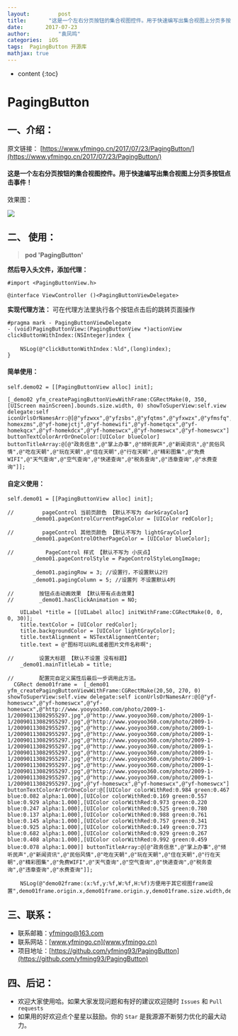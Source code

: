```yaml
---
layout:     	post
title:       "这是一个左右分页按钮的集合视图控件。用于快速编写出集合视图上分页多按钮点击事件！"
date:     	2017-07-23
author:     	"袁凤鸣"
categories:  iOS
tags:  PagingButton 开源库
mathjax: true
---
```


* content
{:toc} 

# PagingButton

## 一、介绍：
原文链接： [https://www.yfmingo.cn/2017/07/23/PagingButton/](https://www.yfmingo.cn/2017/07/23/PagingButton/)

#### 这是一个左右分页按钮的集合视图控件。用于快速编写出集合视图上分页多按钮点击事件！

效果图：<br>

![](https://ws1.sinaimg.cn/mw690/cb81ffe8gy1fht8em8hldg20ag0lbdqf.gif)

## 二、 使用：

> **pod 'PagingButton'**

**然后导入头文件，添加代理：**

    #import <PagingButtonView.h>
    
    @interface ViewController ()<PagingButtonViewDelegate>

**实现代理方法：**
可在代理方法里执行各个按钮点击后的跳转页面操作

    #pragma mark - PagingButtonViewDelegate
    - (void)PagingButtonView:(PagingButtonView *)actionView clickButtonWithIndex:(NSInteger)index {
        
        NSLog(@"clickButtonWithIndex：%ld",(long)index);
    }

#### 简单使用： 

    self.demo02 = [[PagingButtonView alloc] init];
    
    [_demo02 yfm_createPagingButtonViewWithFrame:CGRectMake(0, 350, [UIScreen mainScreen].bounds.size.width, 0) showToSuperView:self.view delegate:self iconUrlsOrNamesArr:@[@"yfzwxx",@"yfzsbs",@"yfqtms",@"yfxwzx",@"yfmsfq",@"yfczms",@"yfwzms",@"yfzzms",@"yf-homexzms",@"yf-homejctj",@"yf-homewifi",@"yf-hometqcx",@"yf-homekqcx",@"yf-homekdcx",@"yf-homeswcx",@"yf-homeswcx",@"yf-homeswcx"] buttonTextColorArrOrOneColor:[UIColor blueColor] buttonTitleArray:@[@"政务信息",@"掌上办事",@"倾听民声",@"新闻资讯",@"民俗风情",@"吃在天朝",@"玩在天朝",@"住在天朝",@"行在天朝",@"精彩图集",@"免费WIFI",@"天气查询",@"空气查询",@"快递查询",@"税务查询",@"违章查询",@"水费查询"]];







#### 自定义使用：


    self.demo01 = [[PagingButtonView alloc] init];
    
    //         pageControl 当前页颜色 【默认不写为 darkGrayColor】
            _demo01.pageControlCurrentPageColor = [UIColor redColor];
    
    //         pageControl 其他页颜色 【默认不写为 lightGrayColor】
            _demo01.pageControlOtherPageColor = [UIColor blueColor];
    
    //          PageControl 样式 【默认不写为 小灰点】
            _demo01.pageControlStyle = PageControlStyleLongImage;
    
            _demo01.pagingRow = 3; //设置行，不设置默认2行
            _demo01.pagingColumn = 5; //设置列 不设置默认4列
        
    //        按钮点击动画效果 【默认带有点击效果】
    //        _demo01.hasClickAnimation = NO;
    
        UILabel *title = [[UILabel alloc] initWithFrame:CGRectMake(0, 0, 0, 30)];
        title.textColor = [UIColor redColor];
        title.backgroundColor = [UIColor lightGrayColor];
        title.textAlignment = NSTextAlignmentCenter;
        title.text = @"图标可以URL或者图片文件名称啊";
        
    //        设置大标题 【默认不设置 没有标题】
        _demo01.mainTitleLab = title;
    
    //        配置完自定义属性后最后一步调用此方法。 
      CGRect demo01frame =  [_demo01 yfm_createPagingButtonViewWithFrame:CGRectMake(20,50, 270, 0)  showToSuperView:self.view delegate:self iconUrlsOrNamesArr:@[@"yf-homeswcx",@"yf-homeswcx",@"yf-homeswcx",@"http://www.yooyoo360.com/photo/2009-1-1/20090113082955297.jpg",@"http://www.yooyoo360.com/photo/2009-1-1/20090113082955297.jpg",@"http://www.yooyoo360.com/photo/2009-1-1/20090113082955297.jpg",@"http://www.yooyoo360.com/photo/2009-1-1/20090113082955297.jpg",@"http://www.yooyoo360.com/photo/2009-1-1/20090113082955297.jpg",@"http://www.yooyoo360.com/photo/2009-1-1/20090113082955297.jpg",@"http://www.yooyoo360.com/photo/2009-1-1/20090113082955297.jpg",@"http://www.yooyoo360.com/photo/2009-1-1/20090113082955297.jpg",@"http://www.yooyoo360.com/photo/2009-1-1/20090113082955297.jpg",@"http://www.yooyoo360.com/photo/2009-1-1/20090113082955297.jpg",@"http://www.yooyoo360.com/photo/2009-1-1/20090113082955297.jpg",@"http://www.yooyoo360.com/photo/2009-1-1/20090113082955297.jpg",@"yf-homeswcx",@"yf-homeswcx",@"yf-homeswcx"] buttonTextColorArrOrOneColor:@[[UIColor colorWithRed:0.984 green:0.467 blue:0.082 alpha:1.000],[UIColor colorWithRed:0.169 green:0.557 blue:0.929 alpha:1.000],[UIColor colorWithRed:0.973 green:0.220 blue:0.247 alpha:1.000],[UIColor colorWithRed:0.525 green:0.780 blue:0.137 alpha:1.000],[UIColor colorWithRed:0.988 green:0.761 blue:0.145 alpha:1.000],[UIColor colorWithRed:0.757 green:0.341 blue:0.925 alpha:1.000],[UIColor colorWithRed:0.149 green:0.773 blue:0.682 alpha:1.000],[UIColor colorWithRed:0.929 green:0.267 blue:0.408 alpha:1.000],[UIColor colorWithRed:0.992 green:0.459 blue:0.078 alpha:1.000]] buttonTitleArray:@[@"政务信息",@"掌上办事",@"倾听民声",@"新闻资讯",@"民俗风情",@"吃在天朝",@"玩在天朝",@"住在天朝",@"行在天朝",@"精彩图集",@"免费WIFI",@"天气查询",@"空气查询",@"快递查询",@"税务查询",@"违章查询",@"水费查询"]];
        
        NSLog(@"demo02frame:(x:%f,y:%f,W:%f,H:%f)方便用于其它视图frame设置",demo01frame.origin.x,demo01frame.origin.y,demo01frame.size.width,demo01frame.size.height);


## 三、联系：
- 联系邮箱：yfmingo@163.com
- 联系网站：[www.yfmingo.cn](www.yfmingo.cn)
- 项目地址：[https://github.com/yfming93/PagingButton](https://github.com/yfming93/PagingButton)

## 四、后记：
- 欢迎大家使用哈。如果大家发现问题和有好的建议欢迎随时  `Issues` 和 `Pull requests`
- 如果用的好欢迎点个星星以鼓励。你的 `Star`  是我源源不断努力优化的最大动力。





